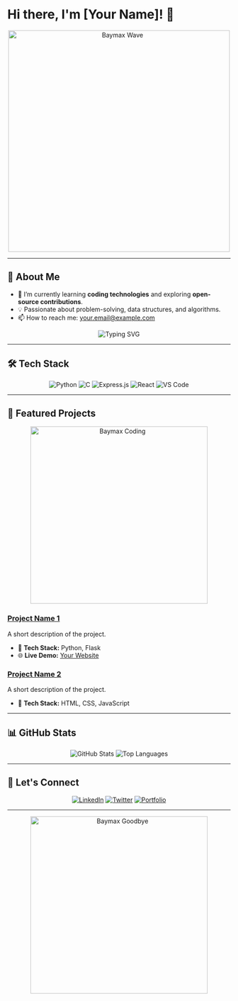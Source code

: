 # Hi there, I'm [Your Name]! 👋

<p align="center">
  <img src="https://media.giphy.com/media/3o7TKP9lntrBX8A67C/giphy.gif" alt="Baymax Wave" width="500px">
</p>

---

## 🌟 About Me
- 🌱 I’m currently learning **coding technologies** and exploring **open-source contributions**.
- 💡 Passionate about problem-solving, data structures, and algorithms.
- 📫 How to reach me: [your.email@example.com](mailto:your.email@example.com)

<p align="center">
  <img src="https://readme-typing-svg.demolab.com?font=Fira+Code&size=24&pause=1000&color=F7567C&center=true&width=435&lines=Welcome+to+my+GitHub!+🚀;I'm+a+passionate+learner!+📚;Let's+collaborate+on+Open+Source!+🤝" alt="Typing SVG" />
</p>

---

## 🛠️ Tech Stack
<p align="center">
  <img src="https://img.shields.io/badge/Python-3776AB?style=flat-square&logo=python&logoColor=white" alt="Python">
  <img src="https://img.shields.io/badge/C-A8B9CC?style=flat-square&logo=c&logoColor=white" alt="C">
  <img src="https://img.shields.io/badge/Express.js-404D59?style=flat-square" alt="Express.js">
  <img src="https://img.shields.io/badge/React-61DAFB?style=flat-square&logo=react&logoColor=white" alt="React">
  <img src="https://img.shields.io/badge/VS%20Code-007ACC?style=flat-square&logo=visual-studio-code&logoColor=white" alt="VS Code">
</p>

---

## 🌟 Featured Projects
<p align="center">
  <img src="https://media.giphy.com/media/l3q2Ip2dm7FASFYWs/giphy.gif" alt="Baymax Coding" width="400px">
</p>

### [Project Name 1](https://github.com/your-username/project-name)
A short description of the project.
- 🔧 **Tech Stack:** Python, Flask
- 🌐 **Live Demo:** [Your Website](https://your-website.com)

### [Project Name 2](https://github.com/your-username/project-name)
A short description of the project.
- 🔧 **Tech Stack:** HTML, CSS, JavaScript

---

## 📊 GitHub Stats
<p align="center">
  <img src="https://github-readme-stats.vercel.app/api?username=your-username&show_icons=true&theme=tokyonight" alt="GitHub Stats" />
  <img src="https://github-readme-stats.vercel.app/api/top-langs/?username=your-username&layout=compact&theme=tokyonight" alt="Top Languages" />
</p>

---

## 🤝 Let's Connect
<p align="center">
  <a href="https://www.linkedin.com/in/your-username"><img src="https://img.shields.io/badge/LinkedIn-blue?style=flat-square&logo=linkedin&logoColor=white" alt="LinkedIn"></a>
  <a href="https://twitter.com/your-username"><img src="https://img.shields.io/badge/Twitter-blue?style=flat-square&logo=twitter&logoColor=white" alt="Twitter"></a>
  <a href="https://your-portfolio-link.com"><img src="https://img.shields.io/badge/Portfolio-red?style=flat-square&logo=firefox&logoColor=white" alt="Portfolio"></a>
</p>

---

<p align="center">
  <img src="https://media.giphy.com/media/3oEdva9BUHPIs2SkGk/giphy.gif" alt="Baymax Goodbye" width="400px">
</p>
